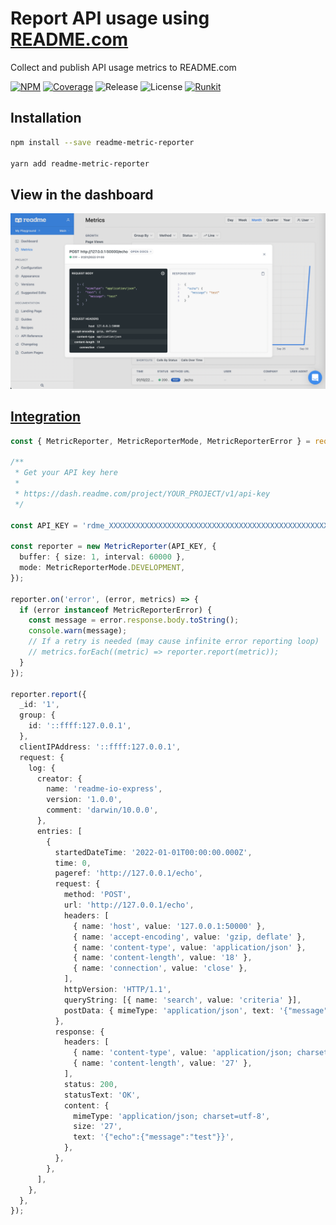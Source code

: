 # Report API usage using [README.com](https://docs.readme.com/docs/api-metrics-in-readme)

Collect and publish API usage metrics to README.com

[![NPM](https://badgen.net/npm/v/readme-metric-reporter)](https://www.npmjs.com/readme-metric-reporter)
[![Coverage](https://codecov.io/gh/igrek8/readme-metric-reporter/branch/main/graph/badge.svg)](https://codecov.io/gh/igrek8/readme-metric-reporter)
![Release](https://badgen.net/github/checks/igrek8/readme-metric-reporter)
![License](https://badgen.net/github/license/igrek8/readme-metric-reporter)
[![Runkit](https://badgen.net/badge/runkit/playground/cyan)](https://npm.runkit.com/readme-metric-reporter)

## Installation

```bash
npm install --save readme-metric-reporter

yarn add readme-metric-reporter
```

## View in the dashboard

![Integration](./media/readme-io-admin.png)

## [Integration](./runkit.js)

```ts
const { MetricReporter, MetricReporterMode, MetricReporterError } = require('readme-metrics-reporter');

/**
 * Get your API key here
 *
 * https://dash.readme.com/project/YOUR_PROJECT/v1/api-key
 */

const API_KEY = 'rdme_XXXXXXXXXXXXXXXXXXXXXXXXXXXXXXXXXXXXXXXXXXXXXXXXXXXXXXXXXXXXXXXXXXXXXX';

const reporter = new MetricReporter(API_KEY, {
  buffer: { size: 1, interval: 60000 },
  mode: MetricReporterMode.DEVELOPMENT,
});

reporter.on('error', (error, metrics) => {
  if (error instanceof MetricReporterError) {
    const message = error.response.body.toString();
    console.warn(message);
    // If a retry is needed (may cause infinite error reporting loop)
    // metrics.forEach((metric) => reporter.report(metric));
  }
});

reporter.report({
  _id: '1',
  group: {
    id: '::ffff:127.0.0.1',
  },
  clientIPAddress: '::ffff:127.0.0.1',
  request: {
    log: {
      creator: {
        name: 'readme-io-express',
        version: '1.0.0',
        comment: 'darwin/10.0.0',
      },
      entries: [
        {
          startedDateTime: '2022-01-01T00:00:00.000Z',
          time: 0,
          pageref: 'http://127.0.0.1/echo',
          request: {
            method: 'POST',
            url: 'http://127.0.0.1/echo',
            headers: [
              { name: 'host', value: '127.0.0.1:50000' },
              { name: 'accept-encoding', value: 'gzip, deflate' },
              { name: 'content-type', value: 'application/json' },
              { name: 'content-length', value: '18' },
              { name: 'connection', value: 'close' },
            ],
            httpVersion: 'HTTP/1.1',
            queryString: [{ name: 'search', value: 'criteria' }],
            postData: { mimeType: 'application/json', text: '{"message":"test"}' },
          },
          response: {
            headers: [
              { name: 'content-type', value: 'application/json; charset=utf-8' },
              { name: 'content-length', value: '27' },
            ],
            status: 200,
            statusText: 'OK',
            content: {
              mimeType: 'application/json; charset=utf-8',
              size: '27',
              text: '{"echo":{"message":"test"}}',
            },
          },
        },
      ],
    },
  },
});
```

